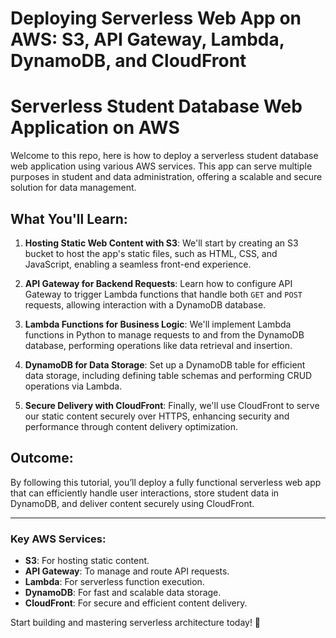 # Deploying Serverless Web App on AWS: S3, API Gateway, Lambda, DynamoDB, and CloudFront


# Serverless Student Database Web Application on AWS

Welcome to this repo, here is how to deploy a serverless student database web application using various AWS services. 
This app can serve multiple purposes in student and data administration, offering a scalable and secure solution for data management.

## What You'll Learn:
1. **Hosting Static Web Content with S3**: We'll start by creating an S3 bucket to host the app's static files, such as HTML, CSS, and JavaScript, enabling a seamless front-end experience.
   
2. **API Gateway for Backend Requests**: Learn how to configure API Gateway to trigger Lambda functions that handle both `GET` and `POST` requests, allowing interaction with a DynamoDB database.

3. **Lambda Functions for Business Logic**: We'll implement Lambda functions in Python to manage requests to and from the DynamoDB database, performing operations like data retrieval and insertion.

4. **DynamoDB for Data Storage**: Set up a DynamoDB table for efficient data storage, including defining table schemas and performing CRUD operations via Lambda.

5. **Secure Delivery with CloudFront**: Finally, we'll use CloudFront to serve our static content securely over HTTPS, enhancing security and performance through content delivery optimization.

## Outcome:
By following this tutorial, you’ll deploy a fully functional serverless web app that can efficiently handle user interactions, store student data in DynamoDB, and deliver content securely using CloudFront.

---

### Key AWS Services:
- **S3**: For hosting static content.
- **API Gateway**: To manage and route API requests.
- **Lambda**: For serverless function execution.
- **DynamoDB**: For fast and scalable data storage.
- **CloudFront**: For secure and efficient content delivery.

Start building and mastering serverless architecture today! 🚀
